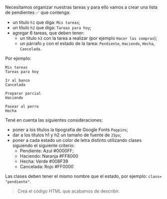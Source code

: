 Necesitamos organizar nuestras tareas y para ello vamos a crear una lista de pendientes :white_check_mark: que contenga:

- un título `h1` que diga: `Mis tareas`;
- un título `h2` que diga: `Tareas para hoy`;
- agregar 6 tareas, que deben tener:
  - un título `h3` con la tarea a realizar (por ejemplo `Hacer las compras`);
  - un párrafo `p` con el estado de la tarea: `Pendiente`, `Haciendo`, `Hecha`, `Cancelada`.
  
Por ejemplo:

```
Mis tareas
Tareas para hoy

Ir al banco
Cancelada

Preparar parcial
Haciendo

Pasear al perro
Hecha
```
Tené en cuenta las siguientes consideraciones:

- poner a los títulos la tipografía de Google Fonts `Poppins`;
- dar a los títulos h1 y h2 un tamaño de fuente de `25px`;
- poner a cada estado un color de letra distinto utilizando clases siguiendo el siguiente criterio:
  - Pendiente: Azul #0000FF;
  - Haciendo: Naranja #FF8000
  - Hecha: Verde #008F39
  - Cancelada: Rojo #FF0000

Las clases deben tener el mismo nombre que el estado, por ejemplo: `class= "pendiente"`.

> Creá el código HTML que acabamos de describir.